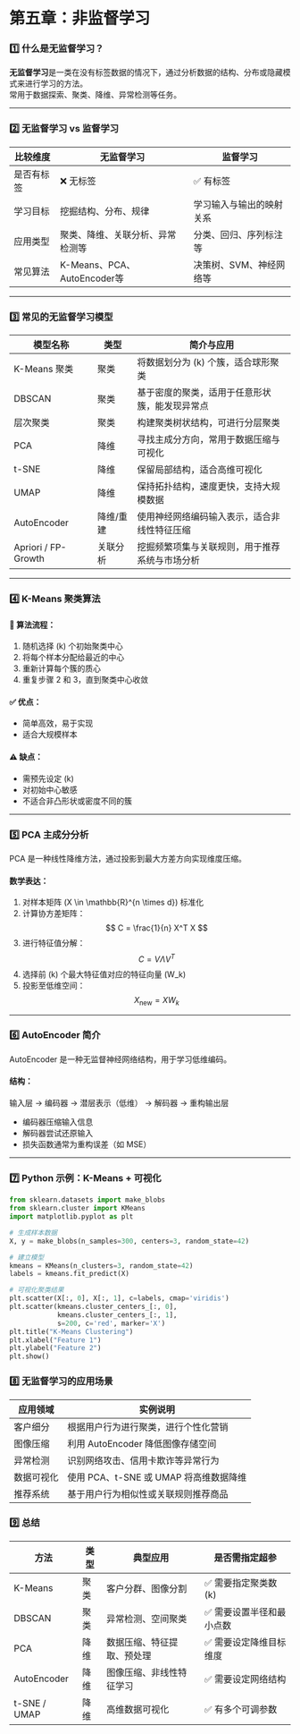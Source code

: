 # 第五章：非监督学习

### 1️⃣ 什么是无监督学习？

**无监督学习**是一类在没有标签数据的情况下，通过分析数据的结构、分布或隐藏模式来进行学习的方法。  
常用于数据探索、聚类、降维、异常检测等任务。

---

### 2️⃣ 无监督学习 vs 监督学习

| 比较维度   | 无监督学习                       | 监督学习                           |
|------------|----------------------------------|------------------------------------|
| 是否有标签 | ❌ 无标签                         | ✅ 有标签                          |
| 学习目标   | 挖掘结构、分布、规律             | 学习输入与输出的映射关系           |
| 应用类型   | 聚类、降维、关联分析、异常检测等 | 分类、回归、序列标注等             |
| 常见算法   | K-Means、PCA、AutoEncoder等      | 决策树、SVM、神经网络等            |

---

### 3️⃣ 常见的无监督学习模型

| 模型名称         | 类型       | 简介与应用                                       |
|------------------|------------|--------------------------------------------------|
| K-Means 聚类     | 聚类       | 将数据划分为 \(k\) 个簇，适合球形聚类             |
| DBSCAN           | 聚类       | 基于密度的聚类，适用于任意形状簇，能发现异常点     |
| 层次聚类         | 聚类       | 构建聚类树状结构，可进行分层聚类                   |
| PCA              | 降维       | 寻找主成分方向，常用于数据压缩与可视化             |
| t-SNE            | 降维       | 保留局部结构，适合高维可视化                       |
| UMAP             | 降维       | 保持拓扑结构，速度更快，支持大规模数据             |
| AutoEncoder      | 降维/重建  | 使用神经网络编码输入表示，适合非线性特征压缩       |
| Apriori / FP-Growth | 关联分析 | 挖掘频繁项集与关联规则，用于推荐系统与市场分析     |

---

### 4️⃣ K-Means 聚类算法

#### 📌 算法流程：

1. 随机选择 \(k\) 个初始聚类中心
2. 将每个样本分配给最近的中心
3. 重新计算每个簇的质心
4. 重复步骤 2 和 3，直到聚类中心收敛

#### ✅ 优点：
- 简单高效，易于实现
- 适合大规模样本

#### ⚠️ 缺点：
- 需预先设定 \(k\)
- 对初始中心敏感
- 不适合非凸形状或密度不同的簇

---

### 5️⃣ PCA 主成分分析

PCA 是一种线性降维方法，通过投影到最大方差方向实现维度压缩。

#### 数学表达：

1. 对样本矩阵 \(X \in \mathbb{R}^{n \times d}\) 标准化  
2. 计算协方差矩阵：  
   $$
   C = \frac{1}{n} X^T X
   $$
3. 进行特征值分解：  
   $$
   C = V \Lambda V^T
   $$
4. 选择前 \(k\) 个最大特征值对应的特征向量 \(W_k\)
5. 投影至低维空间：  
   $$
   X_{\text{new}} = X W_k
   $$

---

### 6️⃣ AutoEncoder 简介

AutoEncoder 是一种无监督神经网络结构，用于学习低维编码。

#### 结构：

输入层 → 编码器 → 潜层表示（低维） → 解码器 → 重构输出层

- 编码器压缩输入信息
- 解码器尝试还原输入
- 损失函数通常为重构误差（如 MSE）

---

### 7️⃣ Python 示例：K-Means + 可视化

```python
from sklearn.datasets import make_blobs
from sklearn.cluster import KMeans
import matplotlib.pyplot as plt

# 生成样本数据
X, y = make_blobs(n_samples=300, centers=3, random_state=42)

# 建立模型
kmeans = KMeans(n_clusters=3, random_state=42)
labels = kmeans.fit_predict(X)

# 可视化聚类结果
plt.scatter(X[:, 0], X[:, 1], c=labels, cmap='viridis')
plt.scatter(kmeans.cluster_centers_[:, 0],
            kmeans.cluster_centers_[:, 1],
            s=200, c='red', marker='X')
plt.title("K-Means Clustering")
plt.xlabel("Feature 1")
plt.ylabel("Feature 2")
plt.show()
```

### 8️⃣ 无监督学习的应用场景

| 应用领域       | 实例说明                               |
|----------------|----------------------------------------|
| 客户细分       | 根据用户行为进行聚类，进行个性化营销   |
| 图像压缩       | 利用 AutoEncoder 降低图像存储空间       |
| 异常检测       | 识别网络攻击、信用卡欺诈等异常行为     |
| 数据可视化     | 使用 PCA、t-SNE 或 UMAP 将高维数据降维 |
| 推荐系统       | 基于用户行为相似性或关联规则推荐商品   |

### 9️⃣ 总结

| 方法          | 类型     | 典型应用                   | 是否需指定超参         |
|---------------|----------|----------------------------|------------------------|
| K-Means       | 聚类     | 客户分群、图像分割         | ✅ 需要指定聚类数 \(k\)   |
| DBSCAN        | 聚类     | 异常检测、空间聚类         | ✅ 需要设置半径和最小点数 |
| PCA           | 降维     | 数据压缩、特征提取、预处理 | ✅ 需要设定降维目标维度   |
| AutoEncoder   | 降维     | 图像压缩、非线性特征学习   | ✅ 需要设定网络结构       |
| t-SNE / UMAP  | 降维     | 高维数据可视化             | ✅ 有多个可调参数         |




